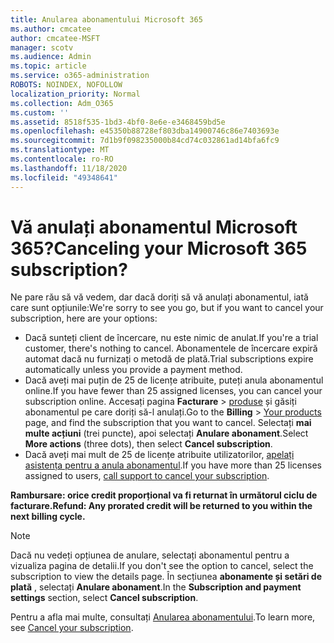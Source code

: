 ```yaml
---
title: Anularea abonamentului Microsoft 365
ms.author: cmcatee
author: cmcatee-MSFT
manager: scotv
ms.audience: Admin
ms.topic: article
ms.service: o365-administration
ROBOTS: NOINDEX, NOFOLLOW
localization_priority: Normal
ms.collection: Adm_O365
ms.custom: ''
ms.assetid: 8518f535-1bd3-4bf0-8e6e-e3468459bd5e
ms.openlocfilehash: e45350b88728ef803dba14900746c86e7403693e
ms.sourcegitcommit: 7d1b9f098235000b84cd74c032861ad14bfa6fc9
ms.translationtype: MT
ms.contentlocale: ro-RO
ms.lasthandoff: 11/18/2020
ms.locfileid: "49348641"
---
```

# <a name="canceling-your-microsoft-365-subscription"></a><span data-ttu-id="9e4d7-102">Vă anulați abonamentul Microsoft 365?</span><span class="sxs-lookup"><span data-stu-id="9e4d7-102">Canceling your Microsoft 365 subscription?</span></span>

<span data-ttu-id="9e4d7-103">Ne pare rău să vă vedem, dar dacă doriți să vă anulați abonamentul, iată care sunt opțiunile:</span><span class="sxs-lookup"><span data-stu-id="9e4d7-103">We're sorry to see you go, but if you want to cancel your subscription, here are your options:</span></span>
  
- <span data-ttu-id="9e4d7-104">Dacă sunteți client de încercare, nu este nimic de anulat.</span><span class="sxs-lookup"><span data-stu-id="9e4d7-104">If you're a trial customer, there's nothing to cancel.</span></span> <span data-ttu-id="9e4d7-105">Abonamentele de încercare expiră automat dacă nu furnizați o metodă de plată.</span><span class="sxs-lookup"><span data-stu-id="9e4d7-105">Trial subscriptions expire automatically unless you provide a payment method.</span></span>
- <span data-ttu-id="9e4d7-106">Dacă aveți mai puțin de 25 de licențe atribuite, puteți anula abonamentul online.</span><span class="sxs-lookup"><span data-stu-id="9e4d7-106">If you have fewer than 25 assigned licenses, you can cancel your subscription online.</span></span> <span data-ttu-id="9e4d7-107">Accesați pagina **Facturare** \> [produse](https://go.microsoft.com/fwlink/p/?linkid=842054) și găsiți abonamentul pe care doriți să-l anulați.</span><span class="sxs-lookup"><span data-stu-id="9e4d7-107">Go to the **Billing** \> [Your products](https://go.microsoft.com/fwlink/p/?linkid=842054) page, and find the subscription that you want to cancel.</span></span> <span data-ttu-id="9e4d7-108">Selectați **mai multe acțiuni** (trei puncte), apoi selectați **Anulare abonament**.</span><span class="sxs-lookup"><span data-stu-id="9e4d7-108">Select **More actions** (three dots), then select **Cancel subscription**.</span></span>
- <span data-ttu-id="9e4d7-109">Dacă aveți mai mult de 25 de licențe atribuite utilizatorilor, [apelați asistența pentru a anula abonamentul](https://docs.microsoft.com/microsoft-365/admin/contact-support-for-business-products?view=o365-worldwide).</span><span class="sxs-lookup"><span data-stu-id="9e4d7-109">If you have more than 25 licenses assigned to users, [call support to cancel your subscription](https://docs.microsoft.com/microsoft-365/admin/contact-support-for-business-products?view=o365-worldwide).</span></span>

<span data-ttu-id="9e4d7-110">**Rambursare: orice credit proporțional va fi returnat în următorul ciclu de facturare.**</span><span class="sxs-lookup"><span data-stu-id="9e4d7-110">**Refund: Any prorated credit will be returned to you within the next billing cycle.**</span></span>

> [!NOTE]
> <span data-ttu-id="9e4d7-111">Dacă nu vedeți opțiunea de anulare, selectați abonamentul pentru a vizualiza pagina de detalii.</span><span class="sxs-lookup"><span data-stu-id="9e4d7-111">If you don't see the option to cancel, select the subscription to view the details page.</span></span> <span data-ttu-id="9e4d7-112">În secțiunea **abonamente și setări de plată** , selectați **Anulare abonament**.</span><span class="sxs-lookup"><span data-stu-id="9e4d7-112">In the **Subscription and payment settings** section, select **Cancel subscription**.</span></span>

<span data-ttu-id="9e4d7-113">Pentru a afla mai multe, consultați [Anularea abonamentului](https://docs.microsoft.com/microsoft-365/commerce/subscriptions/cancel-your-subscription).</span><span class="sxs-lookup"><span data-stu-id="9e4d7-113">To learn more, see [Cancel your subscription](https://docs.microsoft.com/microsoft-365/commerce/subscriptions/cancel-your-subscription).</span></span>